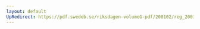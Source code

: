 ```yaml
---
layout: default
UpRedirect: https://pdf.swedeb.se/riksdagen-volumeG-pdf/200102/reg_200102/reg_200102_0278.pdf
---
```

